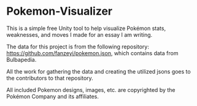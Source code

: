 # Pokemon-Visualizer
This is a simple free Unity tool to help visualize Pokémon stats, weaknesses, and moves I made for an essay I am writing.

The data for this project is from the following repository: https://github.com/fanzeyi/pokemon.json, 
which contains data from Bulbapedia.

All the work for gathering the data and creating the utilized jsons goes to the contributors to that repository.

All included Pokemon designs, images, etc. are copyrighted by the Pokémon Company and its affiliates.